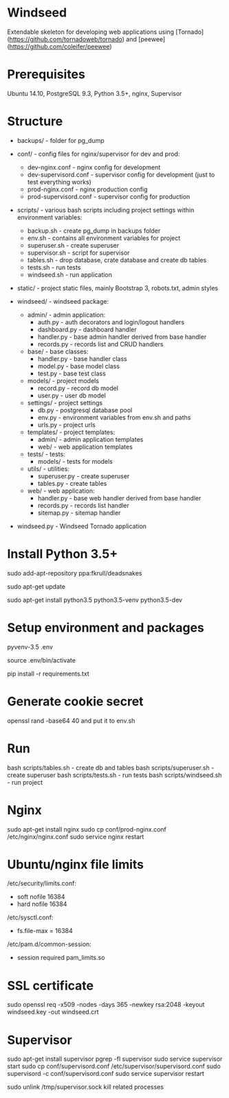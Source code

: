 # Windseed

Extendable skeleton for developing web applications using [Tornado]
(https://github.com/tornadoweb/tornado) and [peewee]
(https://github.com/coleifer/peewee)


# Prerequisites

Ubuntu 14.10, PostgreSQL 9.3, Python 3.5+, nginx, Supervisor


# Structure

- backups/ - folder for pg_dump

- conf/ - config files for nginx/supervisor for dev and prod:
  - dev-nginx.conf - nginx config for development
  - dev-supervisord.conf - supervisor config for development (just to test
                           everything works)
  - prod-nginx.conf - nginx production config
  - prod-supervisord.conf - supervisor config for production

- scripts/ - various bash scripts including project settings within environment
             variables:
  - backup.sh - create pg_dump in backups folder
  - env.sh - contains all environment variables for project
  - superuser.sh - create superuser
  - supervisor.sh - script for supervisor
  - tables.sh - drop database, crate database and create db tables
  - tests.sh - run tests
  - windseed.sh - run application

- static/ - project static files, mainly Bootstrap 3, robots.txt, admin styles

- windseed/ - windseed package:
  - admin/ - admin application:
    - auth.py - auth decorators and login/logout handlers
    - dashboard.py - dashboard handler
    - handler.py - base admin handler derived from base handler
    - records.py - records list and CRUD handlers
  - base/ - base classes:
    - handler.py - base handler class
    - model.py - base model class
    - test.py - base test class
  - models/ - project models
    - record.py - record db model
    - user.py - user db model
  - settings/ - project settings
    - db.py - postgresql database pool
    - env.py - environment variables from env.sh and paths
    - urls.py - project urls
  - templates/ - project templates:
    - admin/ - admin application templates
    - web/ - web application templates
  - tests/ - tests:
    - models/ - tests for models
  - utils/ - utilities:
    - superuser.py - create superuser
    - tables.py - create tables
  - web/ - web application:
    - handler.py - base web handler derived from base handler
    - records.py - records list handler
    - sitemap.py - sitemap handler

- windseed.py - Windseed Tornado application


# Install Python 3.5+

sudo add-apt-repository ppa:fkrull/deadsnakes

sudo apt-get update

sudo apt-get install python3.5 python3.5-venv python3.5-dev


# Setup environment and packages

pyvenv-3.5 .env

source .env/bin/activate

pip install -r requirements.txt


# Generate cookie secret

openssl rand -base64 40 
and put it to env.sh


# Run

bash scripts/tables.sh - create db and tables 
bash scripts/superuser.sh - create superuser 
bash scripts/tests.sh - run tests 
bash scripts/windseed.sh - run project 


# Nginx

sudo apt-get install nginx 
sudo cp conf/prod-nginx.conf /etc/nginx/nginx.conf 
sudo service nginx restart


# Ubuntu/nginx file limits

/etc/security/limits.conf: 
- soft nofile 16384
- hard nofile 16384

/etc/sysctl.conf: 
- fs.file-max = 16384

/etc/pam.d/common-session: 
- session required pam_limits.so


# SSL certificate

sudo openssl req -x509 -nodes -days 365 -newkey rsa:2048 -keyout windseed.key -out windseed.crt


# Supervisor

sudo apt-get install supervisor 
pgrep -fl supervisor 
sudo service supervisor start 
sudo cp conf/supervisord.conf /etc/supervisor/supervisord.conf 
sudo supervisord -c conf/supervisord.conf 
sudo service supervisor restart 

sudo unlink /tmp/supervisor.sock 
kill related processes
